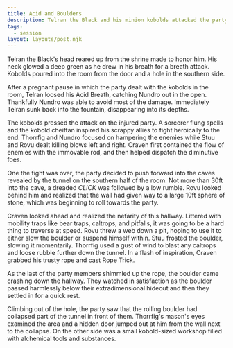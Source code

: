 ```yaml
---
title: Acid and Boulders
description: Telran the Black and his minion kobolds attacked the party. The fight was won and the party pressed depper into the caves, encountering a rolling boulder trap.
tags:
  - session
layout: layouts/post.njk
---
```


Telran the Black's head reared up from the shrine made to honor him. His neck glowed a deep green as he drew in his breath for a breath attack. Kobolds poured into the room from the door and a hole in the southern side.

After a pregnant pause in which the party dealt with the kobolds in the room, Telran loosed his Acid Breath, catching Nundro out in the open. Thankfully Nundro was able to avoid most of the damage. Immediately Telran sunk back into the fountain, disappearing into its depths.

The kobolds pressed the attack on the injured party. A sorcerer flung spells and the kobold cheiftan inspired his scrappy allies to fight heroically to the end. Thorrfig and Nundro focused on hampering the enemies while Stuu and Rovu dealt killing blows left and right. Craven first contained the flow of enemies with the immovable rod, and then helped dispatch the diminutive foes.

One the fight was over, the party decided to push forward into the caves revealed by the tunnel on the southern half of the room. Not more than 30ft into the cave, a dreaded _CLICK_ was followed by a low rumble. Rovu looked behind him and realized that the wall had given way to a large 10ft sphere of stone, which was beginning to roll towards the party.

Craven looked ahead and realized the nefarity of this hallway. Littered with mobility traps like bear traps, caltrops, and pitfalls, it was going to be a hard thing to traverse at speed. Rovu threw a web down a pit, hoping to use it to either slow the boulder or suspend himself within. Stuu frosted the boulder, slowing it momentarily. Thorrfig used a gust of wind to blast any caltrops and loose rubble further down the tunnel. In a flash of inspiration, Craven grabbed his trusty rope and cast Rope Trick.

As the last of the party members shimmied up the rope, the boulder came crashing down the hallway. They watched in satisfaction as the boulder passed harmlessly below their extradimensional hideout and then they settled in for a quick rest.

Climbing out of the hole, the party saw that the rolling boulder had collapsed part of the tunnel in front of them. Thorrfig's mason's eyes examined the area and a hidden door jumped out at him from the wall next to the collapse. On the other side was a small kobold-sized workshop filled with alchemical tools and substances.